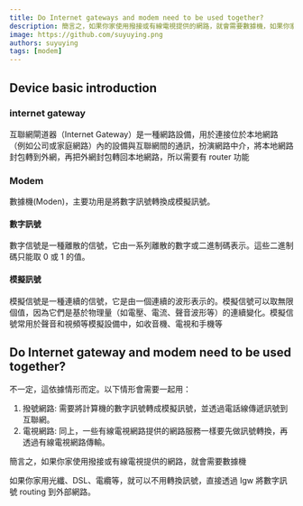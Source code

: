 ```yaml
---
title: Do Internet gateways and modem need to be used together?
description: 簡言之，如果你家使用撥接或有線電視提供的網路，就會需要數據機，如果你家用光纖、DSL、電纜等，就可以不用轉換訊號，直接透過 Igw 將訊號 routing 到外部網路。
image: https://github.com/suyuying.png
authors: suyuying
tags: [modem]
---
```


## Device basic introduction

### internet gateway

互聯網閘道器（Internet Gateway）是一種網路設備，用於連接位於本地網路（例如公司或家庭網路）內的設備與互聯網間的通訊，扮演網路中介，將本地網路封包轉到外網，再把外網封包轉回本地網路，所以需要有 router 功能

### Modem

數據機(Moden)，主要功用是將數字訊號轉換成模擬訊號。

#### 數字訊號

數字信號是一種離散的信號，它由一系列離散的數字或二進制碼表示。這些二進制碼只能取 0 或 1 的值。

#### 模擬訊號

模擬信號是一種連續的信號，它是由一個連續的波形表示的。模擬信號可以取無限個值，因為它們是基於物理量（如電壓、電流、聲音波形等）的連續變化。模擬信號常用於聲音和視頻等模擬設備中，如收音機、電視和手機等

## Do Internet gateway and modem need to be used together?

不一定，這依據情形而定。以下情形會需要一起用：

1. 撥號網路: 需要將計算機的數字訊號轉成模擬訊號，並透過電話線傳遞訊號到互聯網。
2. 電視網路: 同上，一些有線電視網路提供的網路服務一樣要先做訊號轉換，再透過有線電視網路傳輸。

簡言之，如果你家使用撥接或有線電視提供的網路，就會需要數據機

如果你家用光纖、DSL、電纜等，就可以不用轉換訊號，直接透過 Igw 將數字訊號 routing 到外部網路。
